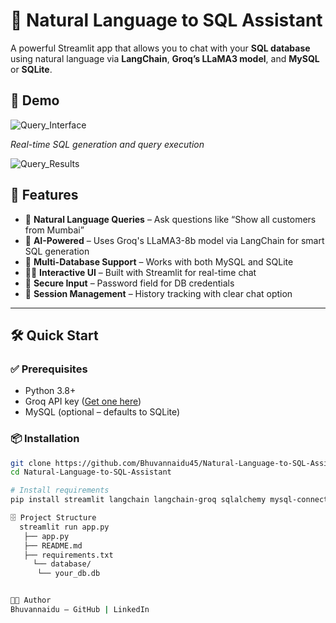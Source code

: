 # 🧠 Natural Language to SQL Assistant

A powerful Streamlit app that allows you to chat with your **SQL database** using natural language via **LangChain**, **Groq’s LLaMA3 model**, and **MySQL** or **SQLite**.

## 📸 Demo

![Query_Interface](https://github.com/user-attachments/assets/e66c93d6-4c1d-4b3d-bd17-26d5de411e4b)

*Real-time SQL generation and query execution*

![Query_Results](https://github.com/user-attachments/assets/15d05504-5486-4c4e-a9b9-b16b7ce3e433)



## 🚀 Features

- 💬 **Natural Language Queries** – Ask questions like “Show all customers from Mumbai”
- 🧠 **AI-Powered** – Uses Groq's LLaMA3-8b model via LangChain for smart SQL generation
- 💾 **Multi-Database Support** – Works with both MySQL and SQLite
- 🧑‍💻 **Interactive UI** – Built with Streamlit for real-time chat
- 🔐 **Secure Input** – Password field for DB credentials
- 🧹 **Session Management** – History tracking with clear chat option

---

## 🛠️ Quick Start

### ✅ Prerequisites

- Python 3.8+
- Groq API key ([Get one here](https://console.groq.com/))
- MySQL (optional – defaults to SQLite)

### 📦 Installation

```bash
git clone https://github.com/Bhuvannaidu45/Natural-Language-to-SQL-Assistant.git
cd Natural-Language-to-SQL-Assistant

# Install requirements
pip install streamlit langchain langchain-groq sqlalchemy mysql-connector-python pathlib sqlite3

🗄️ Project Structure
  streamlit run app.py
   ├── app.py
   ├── README.md
   ├── requirements.txt
     └── database/
      └── your_db.db


👨‍💻 Author
Bhuvannaidu – GitHub | LinkedIn


